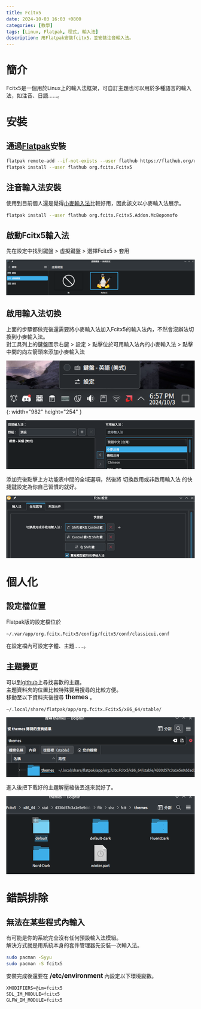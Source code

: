```yaml
---
title: Fcitx5
date: 2024-10-03 16:03 +0800
categories: [教學]
tags: [Linux, Flatpak, 程式, 輸入法]
description: 用Flatpak安裝fcitx5，並安裝注音輸入法。
---
```


# 簡介
Fcitx5是一個用於Linux上的輸入法框架，可自訂主題也可以用於多種語言的輸入法，如注音、日語......。 <br>

# 安裝
## 通過[Flatpak](https://www.flatpak.org/)安裝
```bash
flatpak remote-add --if-not-exists --user flathub https://flathub.org/repo/flathub.flatpakrepo
flatpak install --user flathub org.fcitx.Fcitx5
```

## 注音輸入法安裝
使用到目前個人還是覺得[小麥輸入法](https://github.com/openvanilla/fcitx5-mcbopomofo)比較好用，因此該文以小麥輸入法展示。 <br>
```bash
flatpak install --user flathub org.fcitx.Fcitx5.Addon.McBopomofo
```

## 啟動Fcitx5輸入法
先在設定中找到鍵盤 > 虛擬鍵盤 > 選擇Fcitx5 > 套用 <br>

![Desktop View](/assets/img/2024-10-03-Fcitx5/VirtualKeyboard.png)

## 啟用輸入法切換
上面的步驟都做完後還需要將小麥輸入法加入Fcitx5的輸入法內，不然會沒辦法切換到小麥輸入法。 <br>
對工具列上的鍵盤圖示右鍵 > 設定 > 點擊位於可用輸入法內的小麥輸入法 > 點擊中間的向左箭頭來添加小麥輸入法 <br>

![Desktop View](/assets/img/2024-10-03-Fcitx5/SystemTrayIcon.png){: width="982" height="254" }

![Desktop View](/assets/img/2024-10-03-Fcitx5/AddInputMethod.png)

添加完後點擊上方功能表中間的全域選項，然後將 切換啟用或非啟用輸入法 的快捷鍵設定為你自己習慣的就好。 <br>

![Desktop View](/assets/img/2024-10-03-Fcitx5/ToggleButton.png)

# 個人化
## 設定檔位置
Flatpak版的設定檔位於
```text
~/.var/app/org.fcitx.Fcitx5/config/fcitx5/conf/classicui.conf
```

在設定檔內可設定字體、主題......。 <br>

## 主題變更
可以到[github](https://github.com/topics/fcitx5-theme)上尋找喜歡的主題。 <br> 
主題資料夾的位置比較特殊要用搜尋的比較方便。 <br>
移動至以下資料夾後搜尋 <span style="font-weight: bold; font-size: 1.2em;">themes</span> 。 <br>
```text
~/.local/share/flatpak/app/org.fcitx.Fcitx5/x86_64/stable/
```

![Desktop View](/assets/img/2024-10-03-Fcitx5/ThemesPath.png)

進入後把下載好的主題解壓縮後丟進來就好了。 <br>

![Desktop View](/assets/img/2024-10-03-Fcitx5/ThemesFolder.png)

# 錯誤排除
## 無法在某些程式內輸入
有可能是你的系統完全沒有任何預設輸入法模組。 <br>
解決方式就是用系統本身的套件管理器先安裝一次輸入法。 <br>
```bash
sudo pacman -Syyu
sudo pacman -S fcitx5
```

安裝完成後還要在 <span style="font-weight: bold; font-size: 1.2em;">/etc/environment</span> 內設定以下環境變數。 <br>
```text
XMODIFIERS=@im=fcitx5
SDL_IM_MODULE=fcitx5
GLFW_IM_MODULE=fcitx5
```
